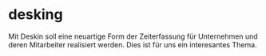 # desking
Mit Deskin soll eine neuartige Form der Zeiterfassung für Unternehmen und deren Mitarbeiter realisiert werden.
Dies ist für uns ein interesantes Thema.